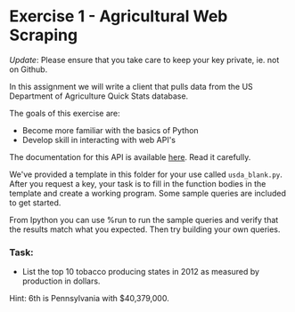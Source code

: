# Exercise 1 - Agricultural Web Scraping

_Update_: Please ensure that you take care to keep your key private,
ie. not on Github.

In this assignment we will write a client that pulls data from the
US Department of Agriculture Quick Stats database.  

The goals of this exercise are:

- Become more familiar with the basics of Python
- Develop skill in interacting with web API's

The documentation for this API is available
[here](http://quickstats.nass.usda.gov/api). Read it carefully.

We've provided a template in this folder for your use called
`usda_blank.py`. After you request a key, your task is to fill in the
function bodies in the template and create a working program. Some sample
queries are included to get started. 

From Ipython you can use %run to run the sample queries and verify that the
results match what you expected. Then try building your own queries.

### Task: 

- List the top 10 tobacco producing states in 2012 as measured by
  production in dollars.

Hint: 6th is Pennsylvania with $40,379,000.
